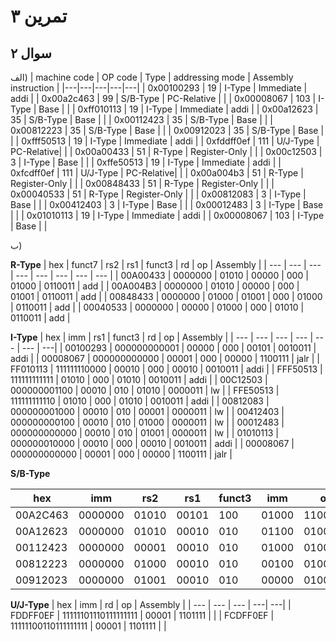 
# تمرین ۳


## سوال ۲
الف)
| machine code | OP code | Type | addressing mode | Assembly instruction |
|---|---|---|---|---|
| 0x00100293 | 19 | I-Type | Immediate     | addi | 
| 0x00a2c463 | 99 | S/B-Type | PC-Relative |  |
| 0x00008067 | 103 | I-Type | Base         |  |
| 0xff010113 | 19 | I-Type | Immediate     | addi |
| 0x00a12623 | 35 | S/B-Type | Base        |  |
| 0x00112423 | 35 | S/B-Type | Base        |  |
| 0x00812223 | 35 | S/B-Type | Base        |  |
| 0x00912023 | 35 | S/B-Type | Base        |  |
| 0xfff50513 | 19 | I-Type | Immediate     | addi |
| 0xfddff0ef | 111 | U/J-Type | PC-Relative|  |
| 0x00a00433 | 51 | R-Type | Register-Only |  |
| 0x00c12503 | 3 | I-Type | Base           |  |
| 0xffe50513 | 19 | I-Type | Immediate     | addi |
| 0xfcdff0ef | 111 | U/J-Type | PC-Relative|  |
| 0x00a004b3 | 51 | R-Type | Register-Only |  |
| 0x00848433 | 51 | R-Type | Register-Only |  |
| 0x00040533 | 51 | R-Type | Register-Only |  |
| 0x00812083 | 3 | I-Type | Base           |  |
| 0x00412403 | 3 | I-Type | Base           |  |
| 0x00012483 | 3 | I-Type | Base           |  |
| 0x01010113 | 19 | I-Type | Immediate     | addi |
| 0x00008067 | 103 | I-Type | Base         |  |


ب)

**R-Type**
| hex | funct7 | rs2 | rs1 | funct3 | rd | op | Assembly |
| --- | --- | --- | --- | --- | --- | --- | --- |
| 00A00433 | 0000000 | 01010 | 00000 | 000 | 01000 | 0110011 | add |
| 00A004B3 | 0000000 | 01010 | 00000 | 000 | 01001 | 0110011 | add |
| 00848433 | 0000000 | 01000 | 01001 | 000 | 01000 | 0110011 | add |
| 00040533 | 0000000 | 00000 | 01000 | 000 | 01010 | 0110011 | add |


**I-Type**
| hex | imm | rs1 | funct3 | rd | op | Assembly |
| --- | --- | --- | --- | --- | --- | ---|
| 00100293 | 000000000001 | 00000 | 000 | 00101 | 0010011 | addi |
| 00008067 | 000000000000 | 00001 | 000 | 00000 | 1100111 | jalr |
| FF010113 | 111111110000 | 00010 | 000 | 00010 | 0010011 | addi |
| FFF50513 | 111111111111 | 01010 | 000 | 01010 | 0010011 | addi |
| 00C12503 | 000000001100 | 00010 | 010 | 01010 | 0000011 | lw |
| FFE50513 | 111111111110 | 01010 | 000 | 01010 | 0010011 | addi |
| 00812083 | 000000001000 | 00010 | 010 | 00001 | 0000011 | lw |
| 00412403 | 000000000100 | 00010 | 010 | 01000 | 0000011 | lw |
| 00012483 | 000000000000 | 00010 | 010 | 01001 | 0000011 | lw |
| 01010113 | 000000010000 | 00010 | 000 | 00010 | 0010011 | addi |
| 00008067 | 000000000000 | 00001 | 000 | 00000 | 1100111 | jalr |


**S/B-Type**

| hex | imm | rs2 | rs1 | funct3 | imm | op | Assembly |
| --- | --- | --- | --- | --- | --- | --- | ---|
| 00A2C463 | 0000000 | 01010 | 00101 | 100 | 01000 | 1100011 | bne |
| 00A12623 | 0000000 | 01010 | 00010 | 010 | 01100 | 0100011 | sw |
| 00112423 | 0000000 | 00001 | 00010 | 010 | 01000 | 0100011 | sw |
| 00812223 | 0000000 | 01000 | 00010 | 010 | 00100 | 0100011 | sw |
| 00912023 | 0000000 | 01001 | 00010 | 010 | 00000 | 0100011 | sw |

**U/J-Type**
| hex | imm | rd | op | Assembly |
| --- | --- | --- | ---| ---|
| FDDFF0EF | 11111101110111111111 | 00001 | 1101111 |  |
| FCDFF0EF | 11111100110111111111 | 00001 | 1101111 |  |
